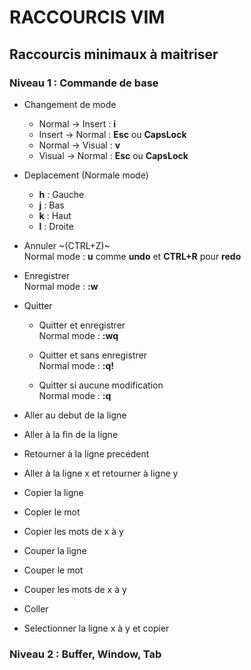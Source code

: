 # RACCOURCIS VIM 

## Raccourcis minimaux à maitriser

### Niveau 1 : Commande de base
- Changement de mode
  - Normal -> Insert : **i**
  - Insert -> Normal : **Esc** ou **CapsLock**
  - Normal -> Visual : **v**
  - Visual -> Normal : **Esc** ou **CapsLock**
- Deplacement (Normale mode) 
  - **h** : Gauche
  - **j** : Bas
  - **k** : Haut
  - **l** : Droite
  
- Annuler ~(CTRL+Z)~ \
Normal mode : **u** comme  **undo** et **CTRL+R** pour **redo**
- Enregistrer \
Normal mode : **:w**
- Quitter 
  - Quitter et enregistrer \
Normal mode : **:wq**

  - Quitter et sans enregistrer \
Normal mode : **:q!**
  - Quitter si aucune modification \
Normal mode : **:q**

- Aller au debut de la ligne 
- Aller à la fin de la ligne
- Retourner à la ligne precédent
- Aller à la ligne x et retourner à ligne y
- Copier la ligne
- Copier le mot
- Copier les mots de x à y
- Couper la ligne
- Couper le mot
- Couper les mots de x à y
- Coller 
- Selectionner la ligne x à y et copier
### Niveau 2 : Buffer, Window, Tab

